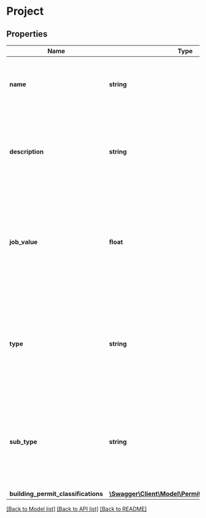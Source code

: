 # Project

## Properties
Name | Type | Description | Notes
------------ | ------------- | ------------- | -------------
**name** | **string** | The project title for the permit as specified by the project owner on the permit. | [optional] 
**description** | **string** | The description of the nature of work requiring the permit as specified by the project owner on the permit. | [optional] 
**job_value** | **float** | The job value estimate provided by the contractor on the permit. This value is provided prior to the start of work. | [optional] 
**type** | **string** | The category or type of work the permit is for as specified on the building permit. Values vary by issuing agency. E.g. Mechanical, electrical. | [optional] 
**sub_type** | **string** | The subtype of work the permit is for as specified by the building permit. Values vary by issuing agency. E.g. Appliance replacement. | [optional] 
**building_permit_classifications** | [**\Swagger\Client\Model\PermitClassificationType[]**](PermitClassificationType.md) |  | [optional] 

[[Back to Model list]](../../README.md#documentation-for-models) [[Back to API list]](../../README.md#documentation-for-api-endpoints) [[Back to README]](../../README.md)

